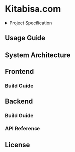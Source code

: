 # Kitabisa.com

<details>
  <summary>Project Specification</summary>

  - Please make an app that shows a trivia related to the current date using the API listed here: http://numbersapi.com
  - You should make services for both the ***frontend*** and ***backend***
  - ***Backend***: get current date and use it to request the trivia from the Numbers API, return the trivia via REST API
  - ***Backend***: it should remain private, inaccessible by the public and only accessible from the ***frontend***, it should not have a public domain and/or IP
  - ***Backend***: Go is preferred, but you can use any language you want
  - ***Frontend***: request the trivia to the ***backend*** and display it
  - ***Frontend***: it should use server-side scripting (e.g. PHP, Go, Node.js, etc) because the ***backend*** should remain private
  - ***Frontend***: no preference, you can use any language and framework you want, you dont need to think about the aesthetic part of it
  - ***Frontend***: it should later be accessible through a public domain
  - Make the two services **containerized**
  - Create a **Helm chart** that can be used to deploy the containers to Kubernetes according to the rules detailed above
  - The **Helm chart** should accommodate auto-scaling but the auto-scaling should be easily toggled on and off in a specific environment, the case here is that we need auto-scaling in our production but we certainly do not in our staging and development
  - Create a **script** (hint: something as simple as a makefile will do) that will simplify the building, containerizing, and deployment in various environments (production, staging, etc)
  - Please focus more on the infrastructure side of the test, make the services (the ***frontend*** and ***backend***) as simple as you can, every single aspect that eases the deployment process will be counted
  - You DO NOT need to really deploy anything, just make sure everything works, well test it for you
  - Please put everything in a public GitHub repository and include documentation in the README
  - Be creative, but please do tell us about it in the README
</details>

## Usage Guide

## System Architecture

## Frontend
### Build Guide

## Backend
### Build Guide
### API Reference

## License
